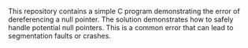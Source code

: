 This repository contains a simple C program demonstrating the error of dereferencing a null pointer. The solution demonstrates how to safely handle potential null pointers.  This is a common error that can lead to segmentation faults or crashes.
